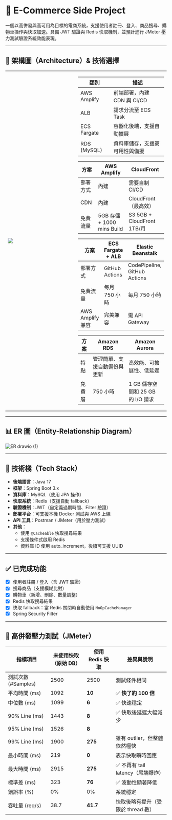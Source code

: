 # 🛒 E-Commerce Side Project

一個以高併發與高可用為目標的電商系統，支援使用者註冊、登入、商品搜尋、購物車操作與快取加速。具備 JWT 驗證與 Redis 快取機制，並預計進行 JMeter 壓力測試驗證系統效能表現。

---

## 📐 架構圖（Architecture）& 技術選擇
<table>
<tr>
<td width="360">

<img src="https://upload.cc/i1/2025/05/23/059nPl.jpg" style="max-width: 100%; height: auto;">

</td>
<td>

  | 類別 | 描述 |
  |------|------|
  | AWS Amplify | 前端部署，內建 CDN 與 CI/CD |
  | ALB        | 請求分流至 ECS Task |
  | ECS Fargate | 容器化後端，支援自動擴展 |
  | RDS (MySQL) | 資料庫儲存，支援高可用性與備援 |

| 方案 | AWS Amplify| CloudFront |
| -------- | -------- | -------- |
| 部署方式    | 內建     | 需要自制 CI/CD     |
| CDN | 內建 |  CloudFront（最高效） |
| 免費流量 | 5GB 存儲 + 1000 mins Build | S3 5GB + CloudFront 1TB/月 |

| 方案 | ECS Fargate + ALB | Elastic Beanstalk |
| -------- | -------- | -------- |
| 部署方式    | GitHub Actions	     | CodePipeline, GitHub Actions     |
| 免費流量 | 每月 750 小時 |  每月 750 小時 |
| AWS Amplify 兼容 | 完美兼容 |  需 API Gateway |

| 方案 |Amazon RDS | Amazon Aurora |
| -------- | -------- | -------- |
| 特點    | 管理簡單、支援自動備份與更新     | 高效能、可擴展性、低延遲     |
| 免費層    |  750 小時    |   1 GB 儲存空間和 25 GB 的 I/O 請求    | 


</td>
</tr>
</table>
  
---

## 📊 ER 圖（Entity-Relationship Diagram）


![ER drawio (1)](https://github.com/user-attachments/assets/56443370-1f24-49f2-a882-500b90dc4d77)


---

## 🚀 技術棧（Tech Stack）

- **後端語言**：Java 17
- **框架**：Spring Boot 3.x
- **資料庫**：MySQL（使用 JPA 操作）
- **快取系統**：Redis（支援自動 fallback）
- **驗證機制**：JWT（自定義過期時間、Filter 驗證）
- **部署平台**：可支援本機 Docker 測試與 AWS 上線
- **API 工具**：Postman / JMeter（用於壓力測試）
- **其他**：
  - 使用 `@Cacheable` 快取搜尋結果
  - 支援條件式啟用 Redis
  - 資料庫 ID 使用 auto_increment，後續可支援 UUID

---

## ✅ 已完成功能

- [x] 使用者註冊 / 登入（含 JWT 驗證）
- [x] 搜尋商品（支援模糊比對）
- [x] 購物車（新增、刪除、數量調整）
- [x] Redis 快取搜尋結果
- [x] 快取 fallback：當 Redis 關閉時自動使用 `NoOpCacheManager`
- [x] Spring Security Filter

---

## 🧪 高併發壓力測試（JMeter）

| 指標項目       | 未使用快取（原始 DB） | 使用 Redis 快取        | 差異與說明                         |
|----------------|------------------------|-------------------------|------------------------------------|
| 測試次數 (#Samples) | 2500                   | 2500                    | 測試條件相同                       |
| 平均時間 (ms)   | 1092                   | **10**                 | ✅ **快了約 100 倍**                |
| 中位數 (ms)     | 1099                   | **6**                  | ✅ 快速穩定                          |
| 90% Line (ms)   | 1443                   | **8**                  | ✅ 快取後延遲大幅減少                |
| 95% Line (ms)   | 1526                   | **8**                  |                                    |
| 99% Line (ms)   | 1900                   | **275**                | 雖有 outlier，但整體依然極快       |
| 最小時間 (ms)   | 219                    | **0**                  | 表示快取瞬時回應                    |
| 最大時間 (ms)   | 2915                   | **275**                | ✅ 不再有 tail latency（尾端爆炸）  |
| 標準差 (ms)     | 323                    | **76**                 | ✅ 波動性顯著降低                   |
| 錯誤率 (%)      | 0%                     | 0%                     | 系統穩定                           |
| 吞吐量 (req/s)  | 38.7                   | **41.7**               | 快取後略有提升（受限於 thread 數） |
